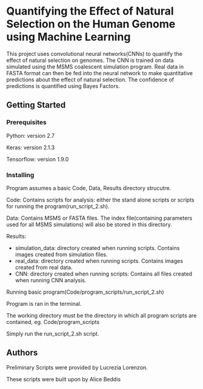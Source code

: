 # Quantifying the Effect of Natural Selection on the Human Genome using Machine Learning

This project uses convolutional neural networks(CNNs) to quantify the effect of natural selection on genomes. The CNN is trained on data simulated using the MSMS coalescent simulation program. Real data in FASTA format can then be fed into the neural network to make quantitative predictions about the effect of natural selection. The confidence of predictions is quantified using Bayes Factors. 

## Getting Started


### Prerequisites

Python: version 2.7

Keras: version 2.1.3

Tensorflow: version 1.9.0

### Installing

Program assumes a basic Code, Data, Results directory strucutre. 

Code: Contains scripts for analysis: either the stand alone scripts or scripts for running the program(run_script_2.sh). 

Data: Contains MSMS or FASTA files. The index file(containing parameters used for all MSMS simulations) will also be stored in this directory.

Results:
  * simulation_data: directory created when running scripts. Contains images created from simulation files. 
  * real_data: directory created when running scripts. Contains images created from real data. 
  * CNN: directory created when running scripts: Contains all files created when running CNN analysis. 
        
Running basic program(Code/program_scripts/run_script_2.sh)

Program is ran in the terminal.

The working directory must be the directory in which all program scripts are contained, eg. Code/program_scripts

Simply run the run_script_2.sh script.

## Authors
Preliminary Scripts were provided by Lucrezia Lorenzon. 

These scripts were built upon by Alice Beddis

